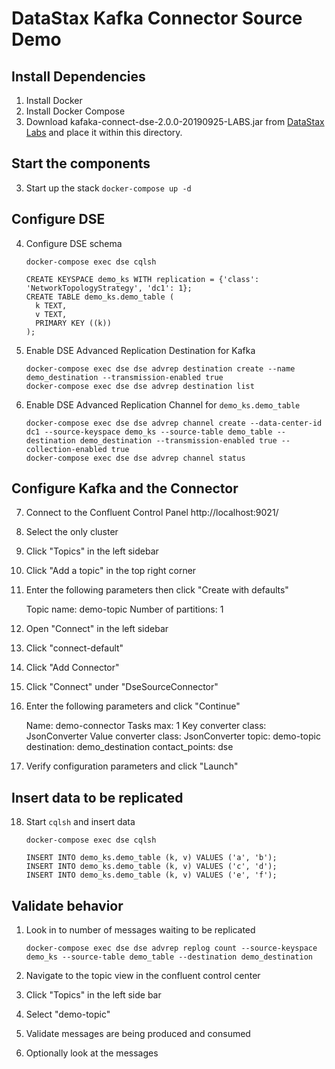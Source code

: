 # DataStax Kafka Connector Source Demo

## Install Dependencies

1. Install Docker
2. Install Docker Compose
3. Download kafaka-connect-dse-2.0.0-20190925-LABS.jar from [DataStax Labs]() and place it within this directory.

## Start the components
3. Start up the stack `docker-compose up -d`

## Configure DSE
4. Configure DSE schema 
   
   ```
   docker-compose exec dse cqlsh
   ```
   
   ```
   CREATE KEYSPACE demo_ks WITH replication = {'class': 'NetworkTopologyStrategy', 'dc1': 1};
   CREATE TABLE demo_ks.demo_table (
     k TEXT,
     v TEXT,
     PRIMARY KEY ((k))
   );
   ```

5. Enable DSE Advanced Replication Destination for Kafka
   
   ```
   docker-compose exec dse dse advrep destination create --name demo_destination --transmission-enabled true
   docker-compose exec dse dse advrep destination list
   ```

6. Enable DSE Advanced Replication Channel for `demo_ks.demo_table`
   
   ```
   docker-compose exec dse dse advrep channel create --data-center-id dc1 --source-keyspace demo_ks --source-table demo_table --destination demo_destination --transmission-enabled true --collection-enabled true
   docker-compose exec dse dse advrep channel status
   ```

## Configure Kafka and the Connector
7. Connect to the Confluent Control Panel http://localhost:9021/
8. Select the only cluster
9. Click "Topics" in the left sidebar
10. Click "Add a topic" in the top right corner
11. Enter the following parameters then click "Create with defaults"
    
    Topic name: demo-topic
    Number of partitions: 1

12. Open "Connect" in the left sidebar
13. Click "connect-default"
14. Click "Add Connector"
15. Click "Connect" under "DseSourceConnector"
16. Enter the following parameters and click "Continue"

    Name: demo-connector
    Tasks max: 1
    Key converter class: JsonConverter
    Value converter class: JsonConverter
    topic: demo-topic
    destination: demo_destination
    contact_points: dse
17. Verify configuration parameters and click "Launch"

## Insert data to be replicated
18. Start `cqlsh` and insert data
    
    ```
    docker-compose exec dse cqlsh
    ```

    ```
    INSERT INTO demo_ks.demo_table (k, v) VALUES ('a', 'b');
    INSERT INTO demo_ks.demo_table (k, v) VALUES ('c', 'd');
    INSERT INTO demo_ks.demo_table (k, v) VALUES ('e', 'f');
    ```

## Validate behavior

1. Look in to number of messages waiting to be replicated
    
    ```
    docker-compose exec dse dse advrep replog count --source-keyspace demo_ks --source-table demo_table --destination demo_destination
    ```
2. Navigate to the topic view in the confluent control center
3. Click "Topics" in the left side bar
4. Select "demo-topic"
5. Validate messages are being produced and consumed
6. Optionally look at the messages
